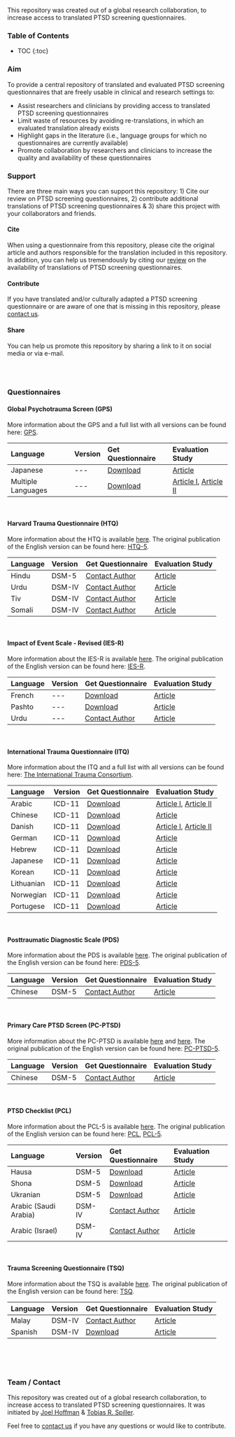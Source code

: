 
This repository was created out of a global research collaboration, to increase access to translated PTSD screening questionnaires. 

### Table of Contents
* TOC
{:toc}

### Aim
To provide a central repository of translated and evaluated PTSD screening questionnaires that are freely usable in clinical and research settings to:

-	Assist researchers and clinicians by providing access to translated PTSD screening questionnaires
- Limit waste of resources by avoiding re-translations, in which an evaluated translation already exists
- Highlight gaps in the literature (i.e., language groups for which no questionnaires are currently available) 
- Promote collaboration by researchers and clinicians to increase the quality and availability of these questionnaires 

### Support
There are three main ways you can support this repository: 1) Cite our review  on PTSD screening questionnaires, 2) contribute additional translations of PTSD screening questionnaires & 3) share this project with your collaborators and friends.

#### Cite
When using a questionnaire from this repository, please cite the original article and authors responsible for the translation included in this repository. In addition, you can help us tremendously by citing our [review](ADD) on the availability of translations of PTSD screening questionnaires.

#### Contribute
If you have translated and/or culturally adapted a PTSD screening questionnaire or are aware of one that is missing in this repository, please [contact us](mailto:tobias.spiller@yale.edu).

#### Share
You can help us promote this repository by sharing a link to it on social media or via e-mail.

<br />
<br />

### Questionnaires
#### Global Psychotrauma Screen (GPS)
More information about the GPS and a full list with all versions can be found here: [GPS](https://de.global-psychotrauma.net/gps).

| Language | Version | Get Questionnaire | Evaluation Study |
| :--- | :--- | :--- |  :--- |
| Japanese | --- | [Download](https://de.global-psychotrauma.net/_files/ugd/893421_4f9d81b41cc7461a94b6128f09f5b28d.pdf) | [Article](https://www.tandfonline.com/doi/full/10.1080/20008198.2020.1810893) | 
| Multiple Languages  | --- | [Download](https://de.global-psychotrauma.net/gps) | [Article I](https://www.tandfonline.com/doi/full/10.1080/20008198.2020.1752504), [Article II](https://www.tandfonline.com/doi/full/10.1080/20008198.2021.1929754)| 

<br />


#### Harvard Trauma Questionnaire (HTQ)
More information about the HTQ is available [here](https://hprt-cambridge.org/screening/harvard-trauma-questionnaire/).
The original publication of the English version can be found here: [HTQ-5](https://academic.oup.com/eurpub/article/29/3/468/5248189?login=true).

| Language | Version | Get Questionnaire | Evaluation Study |
| :--- | :--- | :--- |  :--- |
| Hindu  | DSM-5 | [Contact Author](mailto:apatel@hsph.harvard.edu) | [Article](https://bmcwomenshealth.biomedcentral.com/articles/10.1186/s12905-022-01595-3) | 
| Urdu  | DSM-IV | [Contact Author](mailto:tambri.housen@solidarityinhealth.com)  | [Article](https://journals.sagepub.com/doi/abs/10.1177/1363461518764487) | 
| Tiv  | DSM-IV | [Contact Author](mailto:johnbosco.chukwuorji@unn.edu.ng) | [Article](https://www.tandfonline.com/doi/abs/10.1080/10615806.2017.1361936?journalCode=gasc20) | 
| Somali  | DSM-IV | [Contact Author](mailto:jacob.bentley@gmail.com) | [Article](https://www.tandfonline.com/doi/abs/10.1080/13674676.2013.784899) | 

<br />


#### Impact of Event Scale - Revised (IES-R)
More information about the IES-R is available [here](https://www.ptsd.va.gov/professional/assessment/adult-sr/ies-r.asp).
The original publication of the English version can be found here: [IES-R](https://www.sciencedirect.com/science/article/abs/pii/S0887618507000722?via%3Dihub).

| Language | Version | Get Questionnaire | Evaluation Study |
| :--- | :--- | :--- |  :--- |
| French  | --- | [Download](https://journals.sagepub.com/doi/10.1177/070674370304800111?url_ver=Z39.88-2003&rfr_id=ori:rid:crossref.org&rfr_dat=cr_pub%20%200pubmed) | [Article](https://journals.sagepub.com/doi/10.1177/070674370304800111?url_ver=Z39.88-2003&rfr_id=ori:rid:crossref.org&rfr_dat=cr_pub%20%200pubmed) | 
| Pashto  | --- | [Download](https://osf.io/7q5my/) | [Article](https://www.asian-nursingresearch.com/article/S1976-1317(09)60020-7/pdf) | 
| Urdu  | --- | [Contact Author](mailto:Saleem.Tareen@northerntrust.hscni.net) | [Article](https://www.cambridge.org/core/journals/international-psychiatry/article/evaluation-of-an-urdu-version-of-the-impact-of-event-scale-revised/2CA3BF61B194F40F6C301ED8BF754FA6) | 

<br />


#### International Trauma Questionnaire (ITQ)
More information about the ITQ and a full list with all versions can be found here: [The International Trauma Consortium](https://www.traumameasuresglobal.com/itq). 

| Language | Version | Get Questionnaire | Evaluation Study |
| :--- | :--- | :--- |  :--- |
| Arabic | ICD-11 | [Download](https://www.traumameasuresglobal.com/_files/ugd/be25b4_cd992d204d744075a1c4429842960e84.pdf) | [Article I](https://www.cambridge.org/core/journals/global-mental-health/article/are-posttraumatic-stress-disorder-ptsd-and-complexptsd-distinguishable-within-a-treatmentseeking-sample-of-syrian-refugees-living-in-lebanon/096B22F9FED4C03CF297234DBB09FF0F), [Article II](https://onlinelibrary.wiley.com/doi/10.1111/acps.12973)| 
| Chinese  | ICD-11 | [Download](https://www.traumameasuresglobal.com/_files/ugd/be25b4_fa9c5f4850c547769adca6e7a32334d5.pdf) | [Article](https://www.tandfonline.com/doi/full/10.1080/20008198.2019.1608718) | 
| Danish  | ICD-11 | [Download](https://www.traumameasuresglobal.com/_files/ugd/be25b4_90a72d644c484b4eae5be68e58b65747.pdf) | [Article I](https://www.tandfonline.com/doi/full/10.1080/20008198.2021.1880747),  [Article II](https://www.tandfonline.com/doi/full/10.1080/20008198.2021.1894806)| 
| German | ICD-11 | [Download](https://www.traumameasuresglobal.com/_files/ugd/be25b4_542119c23f904aaf845c32d8eeeca9c9.pdf) | [Article](https://cpe.psychopen.eu/index.php/cpe/article/view/5501) | 
| Hebrew | ICD-11 | [Download](https://www.traumameasuresglobal.com/_files/ugd/be25b4_05b0e197335a41f3a557944d05457956.pdf) | [Article](https://www.sciencedirect.com/science/article/abs/pii/S0887618517305145?via%3Dihub) | 
| Japanese  | ICD-11 | [Download](https://www.traumameasuresglobal.com/_files/ugd/be25b4_9a5566d81e9049babc47567e661beb41.pdf) | [Article](https://www.tandfonline.com/doi/full/10.1080/20008198.2020.1717826) | 
| Korean | ICD-11 | [Download](https://www.traumameasuresglobal.com/_files/ugd/be25b4_d3c6a6f7d3c34712bb5c512e57f18fa9.pdf) | [Article](https://www.tandfonline.com/doi/abs/10.1080/10615806.2020.1839889?journalCode=gasc20) | 
| Lithuanian  | ICD-11 | [Download](https://www.traumameasuresglobal.com/_files/ugd/be25b4_b16790b6ee004fd5a7f4f2ac894d631e.pdf) | [Article](https://www.tandfonline.com/doi/full/10.1080/20008198.2017.1414559) | 
| Norwegian | ICD-11 | [Download](https://www.traumameasuresglobal.com/_files/ugd/be25b4_57a917f1452c44b8befd196a4fd8f5dd.pdf) | [Article](https://www.tandfonline.com/doi/full/10.1080/20008198.2020.1796187) | 
| Portugese  | ICD-11 | [Download](https://www.traumameasuresglobal.com/_files/ugd/be25b4_5ee5a5239b2a42d29576743b7e3229ff.pdf) | [Article](https://www.scielo.br/j/spmj/a/SvKMPZc4yCh6mqnGNWKbgdN/?lang=en) | 

<br />


#### Posttraumatic Diagnostic Scale (PDS)
More information about the PDS is available [here](https://www.ptsd.va.gov/professional/assessment/adult-sr/pds.asp). 
The original publication of the English version can be found here: [PDS-5](https://content.apa.org/record/2015-57068-001).

| Language | Version | Get Questionnaire | Evaluation Study |
| :--- | :--- | :--- |  :--- |
| Chinese  | DSM-5 | [Contact Author](mailto:suyijen@ntu.edu.tw) | [Article](https://www.sciencedirect.com/science/article/abs/pii/S088761852030075X) | 

<br />


#### Primary Care PTSD Screen (PC-PTSD)
More information about the PC-PTSD is available [here](https://www.ptsd.va.gov/professional/assessment/screens/pc-ptsd.asp) and [here](https://link.springer.com/article/10.1007/s11606-016-3703-5).
The original publication of the English version can be found here: [PC-PTSD-5](https://jamanetwork.com/journals/jamanetworkopen/fullarticle/2775926).

| Language | Version | Get Questionnaire | Evaluation Study |
| :--- | :--- | :--- |  :--- |
| Chinese  | DSM-5 | [Contact Author](mailto:andyhwfung@gmail.com) | [Article](https://www.tandfonline.com/doi/full/10.1080/26408066.2019.1676858) | 

<br />


#### PTSD Checklist (PCL)
More information about the PCL-5 is available [here](https://www.ptsd.va.gov/professional/assessment/adult-sr/ptsd-checklist.asp).
The original publication of the English version can be found here: [PCL](https://doi.apa.org/record/2008-03290-009?doi=1),
[PCL-5](https://content.apa.org/record/2015-55809-001).

| Language | Version | Get Questionnaire | Evaluation Study |
| :--- | :--- | :--- |  :--- |
| Hausa  | DSM-5 | [Download](https://osf.io/6bwau/) | [Article](https://link.springer.com/article/10.1007/s11469-021-00527-w) | 
| Shona  | DSM-5 | [Download](https://osf.io/r2tna/) | [Article](https://bmcpsychiatry.biomedcentral.com/articles/10.1186/s12888-018-1688-9) | 
| Ukranian  | DSM-5 | [Download](https://af22a459-c039-4ba8-9a14-a6426addc3b6.filesusr.com/ugd/be25b4_322d31e2597746ccac1098a8a8f2210f.docx?dn=1.%20PCL-5%20Ukrainian.docx) | [Article](https://link.springer.com/article/10.1007/s00127-019-01652-7) | 
| Arabic (Saudi Arabia) | DSM-IV | [Contact Author](mailto:ealhalal@KSU.EDU.SA) | [Article](https://onlinelibrary.wiley.com/doi/abs/10.1002/nur.21837) | 
| Arabic (Israel) | DSM-IV | [Contact Author](mailto:slonim@bgu.ac.il) | [Article](https://www.sciencedirect.com/science/article/abs/pii/S0165178118311004) | 

<br />


#### Trauma Screening Questionnaire (TSQ)
More information about the TSQ is available [here](https://www.ptsd.va.gov/professional/assessment/screens/tsq.asp).
The original publication of the English version can be found here: [TSQ](https://www.cambridge.org/core/journals/the-british-journal-of-psychiatry/article/brief-screening-instrument-for-posttraumatic-stress-disorder/8FE873195DE100DD13A3F4370E5BB266).

| Language | Version | Get Questionnaire | Evaluation Study |
| :--- | :--- | :--- |  :--- |
| Malay  | DSM-IV | [Contact Author](mailto:zubaidiah@usm.my)|[Article](https://www.researchgate.net/publication/270961426_Validation_of_Malay_Trauma_Screening_Questionnaire) | 
| Spanish  | DSM-IV | [Download](https://osf.io/e5wzb/) | [Article](https://www.australiancriticalcare.com/article/S1036-7314(17)30322-3/fulltext) | 

<br />
<br />
<br />


### Team / Contact
This repository was created out of a global research collaboration, to increase access to translated PTSD screening questionnaires. 
It was initiated by [Joel Hoffman](https://www.rtrp-research.com/joel-hoffman) & [Tobias R. Spiller](https://www.ptsdstresslab.org/lab-members). 

Feel free to [contact us](mailto:tobias.spiller@yale.edu) if you have any questions or would like to contribute.
